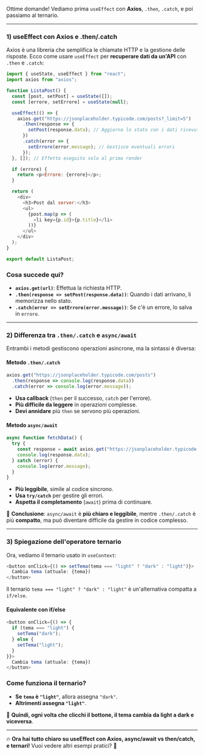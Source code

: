 Ottime domande! Vediamo prima `useEffect` con **Axios**, `.then`, `.catch`, e poi passiamo al ternario.

---

### **1) useEffect con Axios e .then/.catch**
Axios è una libreria che semplifica le chiamate HTTP e la gestione delle risposte. Ecco come usare `useEffect` per **recuperare dati da un'API** con `.then` e `.catch`:

```js
import { useState, useEffect } from "react";
import axios from "axios";

function ListaPost() {
  const [post, setPost] = useState([]);
  const [errore, setErrore] = useState(null);

  useEffect(() => {
    axios.get("https://jsonplaceholder.typicode.com/posts?_limit=5")
      .then(response => {
        setPost(response.data); // Aggiorna lo stato con i dati ricevuti
      })
      .catch(error => {
        setErrore(error.message); // Gestisce eventuali errori
      });
  }, []); // Effetto eseguito solo al primo render

  if (errore) {
    return <p>Errore: {errore}</p>;
  }

  return (
    <div>
      <h3>Post dal server:</h3>
      <ul>
        {post.map(p => (
          <li key={p.id}>{p.title}</li>
        ))}
      </ul>
    </div>
  );
}

export default ListaPost;
```

### **Cosa succede qui?**
- **`axios.get(url)`**: Effettua la richiesta HTTP.
- **`.then(response => setPost(response.data))`**: Quando i dati arrivano, li memorizza nello stato.
- **`.catch(error => setErrore(error.message))`**: Se c'è un errore, lo salva in `errore`.

---

### **2) Differenza tra `.then/.catch` e `async/await`**
Entrambi i metodi gestiscono operazioni asincrone, ma la sintassi è diversa:

#### **Metodo `.then/.catch`**
```js
axios.get("https://jsonplaceholder.typicode.com/posts")
  .then(response => console.log(response.data))
  .catch(error => console.log(error.message));
```
- **Usa callback** (`then` per il successo, `catch` per l'errore).
- **Più difficile da leggere** in operazioni complesse.
- **Devi annidare** più `then` se servono più operazioni.

#### **Metodo `async/await`**
```js
async function fetchData() {
  try {
    const response = await axios.get("https://jsonplaceholder.typicode.com/posts");
    console.log(response.data);
  } catch (error) {
    console.log(error.message);
  }
}
```
- **Più leggibile**, simile al codice sincrono.
- **Usa `try/catch`** per gestire gli errori.
- **Aspetta il completamento** (`await`) prima di continuare.

🚀 **Conclusione**: `async/await` è **più chiaro e leggibile**, mentre `.then/.catch` è più **compatto**, ma può diventare difficile da gestire in codice complesso.

---

### **3) Spiegazione dell'operatore ternario**
Ora, vediamo il ternario usato in `useContext`:

```js
<button onClick={() => setTema(tema === "light" ? "dark" : "light")}>
  Cambia tema (attuale: {tema})
</button>
```

Il ternario `tema === "light" ? "dark" : "light"` è un'alternativa compatta a `if/else`.

#### **Equivalente con if/else**
```js
<button onClick={() => {
  if (tema === "light") {
    setTema("dark");
  } else {
    setTema("light");
  }
}}>
  Cambia tema (attuale: {tema})
</button>
```

### **Come funziona il ternario?**
- **Se `tema` è `"light"`**, allora assegna `"dark"`.
- **Altrimenti assegna `"light"`**.

📌 **Quindi, ogni volta che clicchi il bottone, il tema cambia da light a dark e viceversa**.

---

🔥 **Ora hai tutto chiaro su useEffect con Axios, async/await vs then/catch, e ternari!** Vuoi vedere altri esempi pratici? 🚀